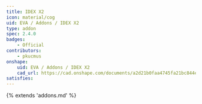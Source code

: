 ```yaml
---
title: IDEX X2
icon: material/cog
uid: EVA / Addons / IDEX X2
type: addon
spec: 2.4.0
badges:
    - Official
contributors: 
    - pkucmus
onshape: 
    uid: EVA / Addons / IDEX X2
    cad_url: https://cad.onshape.com/documents/a2d21b0faa4745fa21bc844e/w/d7f14dfeeee2e68fe2f1149b/e/101b2468ef70e47a9ba98861
satisfies:
---
```


{% extends 'addons.md' %}
